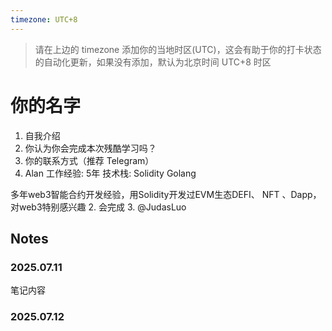```yaml
---
timezone: UTC+8
---
```


> 请在上边的 timezone 添加你的当地时区(UTC)，这会有助于你的打卡状态的自动化更新，如果没有添加，默认为北京时间 UTC+8 时区


# 你的名字

1. 自我介绍
2. 你认为你会完成本次残酷学习吗？
3. 你的联系方式（推荐 Telegram）
1. Alan 工作经验: 5年
技术栈: Solidity Golang

多年web3智能合约开发经验，用Solidity开发过EVM生态DEFI、 NFT 、Dapp，对web3特别感兴趣
2. 会完成
3. @JudasLuo

## Notes

<!-- Content_START -->

### 2025.07.11

笔记内容

### 2025.07.12

<!-- Content_END -->
